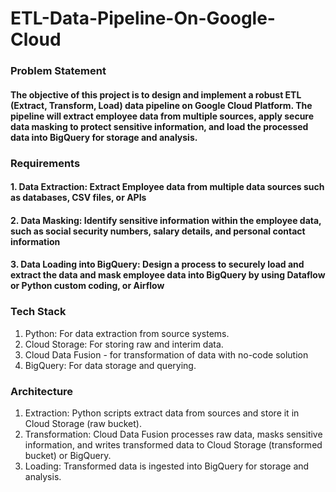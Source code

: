 # ETL-Data-Pipeline-On-Google-Cloud
### Problem Statement
#### The objective of this project is to design and implement a robust ETL (Extract, Transform, Load) data pipeline on Google Cloud Platform. The pipeline will extract employee data from multiple sources, apply secure data masking to protect sensitive information, and load the processed data into BigQuery for storage and analysis. 

### Requirements
#### 1. Data Extraction: Extract Employee data from multiple data sources such as databases, CSV files, or APIs
#### 2. Data Masking: Identify sensitive information within the employee data, such as social security numbers, salary details, and personal contact information
#### 3. Data Loading into BigQuery: Design a process to securely load and extract the data and mask employee data into BigQuery by using Dataflow or Python custom coding, or Airflow



### Tech Stack
1. Python: For data extraction from source systems.
2. Cloud Storage: For storing raw and interim data.
3. Cloud Data Fusion - for transformation of data with no-code solution
4. BigQuery: For data storage and querying.

### Architecture
1. Extraction: Python scripts extract data from sources and store it in Cloud Storage (raw bucket).
2. Transformation: Cloud Data Fusion processes raw data, masks sensitive information, and writes transformed data to Cloud Storage (transformed bucket) or BigQuery.
3. Loading: Transformed data is ingested into BigQuery for storage and analysis.

